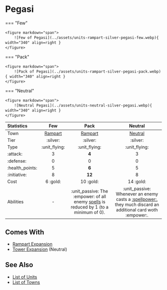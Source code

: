 # Pegasi

=== "Few"

    <figure markdown="span">
        ![Few of Pegasi](../assets/units-rampart-silver-pegasi-few.webp){ width="340" align=right }
    </figure>

=== "Pack"

    <figure markdown="span">
        ![Pack of Pegasi](../assets/units-rampart-silver-pegasi-pack.webp){ width="340" align=right }
    </figure>

=== "Neutral"

    <figure markdown="span">
        ![Neutral Pegasi](../assets/units-neutral-silver-pegasi.webp){ width="340" align=right }
    </figure>


| Statistics | Few | Pack | Neutral |
| :--- | :---: | :---: | :---: |
| Town | [Rampart](../towns/rampart.md) | [Rampart](../towns/rampart.md) | [Neutral](../towns/neutral.md) |
| Tier | :silver: | :silver: | :silver: |
| Type | :unit_flying: | :unit_flying: | :unit_flying: |
| :attack: | 3 | **4** | 3 |
| :defense: | 0 | 0 | 0 |
| :health_points: | 5 | **6** | 5 |
| :initiative: | 8 | **12** | 8 |
| Cost | 6 :gold: | 10 :gold: | 14 :gold: |
| Abilities | - | :unit_passive: The :empower: of all enemy [spells](../spells/index.md) is reduced by 1 (to a minimum of 0). | :unit_passive: Whenever an enemy casts a [:spellpower:](../spells/index.md), they much discard an additional card woth :empower:. |


## Comes With

- [Rampart Expansion](../content/rampart_expansion.md)
- [Tower Expansion](../content/tower_expansion.md) (Neutral)


## See Also

- [List of Units](index.md)
- [List of Towns](../towns/index.md)